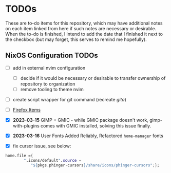 # TODOs

These are to-do items for this repository, which may have additional notes on each item linked from here if such notes are necessary or desirable. When the to-do is finished, I intend to add the date that I finished it next to the checkbox (but may forget, this serves to remind me hopefully).

## NixOS Configuration TODOs

- [ ] add in external nvim configuration

  - [ ] decide if it would be necessary or desirable to transfer ownership of repository to organization
  - [ ] remove tooling to theme nvim

- [ ] create script wrapper for git command (recreate _gita_)

- [ ] [Firefox Items](firefox.md)

- [x] **2023-03-15** GIMP + GMIC - while GMIC package doesn't work, gimp-with-plugins comes with GMIC installed, solving this issue finally.

- [x] **2023-03-16** User Fonts Added Reliably, Refactored `home-manager` fonts

- [x] fix cursor issue, see below:

```nix
home.file ={
        ".icons/default".source =
           "${pkgs.phinger-cursors}/share/icons/phinger-cursors";};
```
